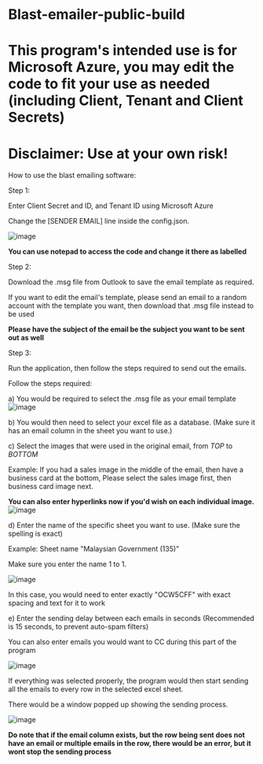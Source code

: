 # Blast-emailer-public-build

# This program's intended use is for Microsoft Azure, you may edit the code to fit your use as needed (including Client, Tenant and Client Secrets)

# Disclaimer: Use at your own risk!

How to use the blast emailing software:


Step 1:

Enter Client Secret and ID, and Tenant ID using Microsoft Azure

Change the [SENDER EMAIL] line inside the config.json.

![image](https://github.com/user-attachments/assets/f35631ce-fc83-40e4-90e8-9edd083b2b7b)

**You can use notepad to access the code and change it there as labelled**



Step 2:

Download the .msg file from Outlook to save the email template as required.

If you want to edit the email's template, please send an email to a random account with the template you want, then download that .msg file instead to be used

**Please have the subject of the email be the subject you want to be sent out as well**



Step 3:

Run the application, then follow the steps required to send out the emails.

Follow the steps required:

a) You would be required to select the .msg file as your email template
	![image](https://github.com/user-attachments/assets/012575f7-9e09-45e4-992c-0b8c46a7e04b)
 

 

b) You would then need to select your excel file as a database. (Make sure it has an email column in the sheet you want to use.)




c) Select the images that were used in the original email, from *TOP* to *BOTTOM*

Example: If you had a sales image in the middle of the email, then have a business card at the bottom, Please select the sales image first, then business card image next.

  **You can also enter hyperlinks now if you'd wish on each individual image.**
![image](https://github.com/user-attachments/assets/823527c4-080e-4b67-8390-86834e810564)



d) Enter the name of the specific sheet you want to use. (Make sure the spelling is exact)

Example: Sheet name "Malaysian Government (135)"

Make sure you enter the name 1 to 1.

![image](https://github.com/user-attachments/assets/d86cf29f-d78b-485f-8b6a-5e05695d2d89)
	
In this case, you would need to enter exactly "OCW5CFF" with exact spacing and text for it to work


   
e) Enter the sending delay between each emails in seconds (Recommended is 15 seconds, to prevent auto-spam filters)

You can also enter emails you would want to CC during this part of the program

![image](https://github.com/user-attachments/assets/a801c614-c6c3-4a72-85b7-f171fd05327c)




If everything was selected properly, the program would then start sending all the emails to every row in the selected excel sheet.

There would be a window popped up showing the sending process.

![image](https://github.com/user-attachments/assets/d51bd8ef-8d56-4647-a655-925421edd493)



**Do note that if the email column exists, but the row being sent does not have an email or multiple emails in the row, there would be an error, but it wont stop the sending process**
